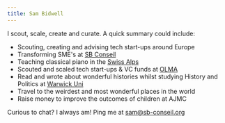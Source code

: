 ```yaml
---
title: Sam Bidwell
---
```

I scout, scale, create and curate. A quick summary could include:
- Scouting, creating and advising tech start-ups around Europe
- Transforming SME's at [SB Conseil](www.sb-conseil.org)
- Teaching classical piano in the [Swiss Alps](www.mountain-piano.ch)
- Scouted and scaled tech start-ups & VC funds at [OLMA](www.olma.com)
- Read and wrote about wonderful histories whilst studying History and Politics at [Warwick Uni](https://warwick.ac.uk/)
- Travel to the weirdest and most wonderful places in the world
- Raise money to improve the outcomes of children at AJMC

Curious to chat? I always am! Ping me at sam@sb-conseil.org
